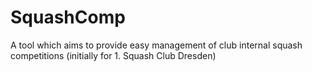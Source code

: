 # SquashComp
A tool which aims to provide easy management of club internal squash competitions (initially for 1. Squash Club Dresden)
